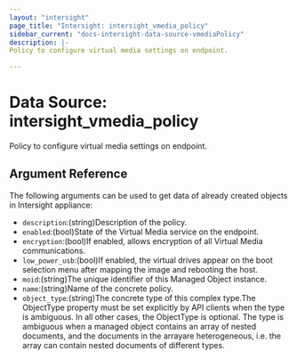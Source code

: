 ```yaml
---
layout: "intersight"
page_title: "Intersight: intersight_vmedia_policy"
sidebar_current: "docs-intersight-data-source-vmediaPolicy"
description: |-
Policy to configure virtual media settings on endpoint.

---
```


# Data Source: intersight_vmedia_policy
Policy to configure virtual media settings on endpoint.

## Argument Reference
The following arguments can be used to get data of already created objects in Intersight appliance:
* `description`:(string)Description of the policy.
* `enabled`:(bool)State of the Virtual Media service on the endpoint.
* `encryption`:(bool)If enabled, allows encryption of all Virtual Media communications.
* `low_power_usb`:(bool)If enabled, the virtual drives appear on the boot selection menu after mapping the image and rebooting the host.
* `moid`:(string)The unique identifier of this Managed Object instance.
* `name`:(string)Name of the concrete policy.
* `object_type`:(string)The concrete type of this complex type.The ObjectType property must be set explicitly by API clients when the type is ambiguous. In all other cases, the ObjectType is optional. The type is ambiguous when a managed object contains an array of nested documents, and the documents in the arrayare heterogeneous, i.e. the array can contain nested documents of different types.

